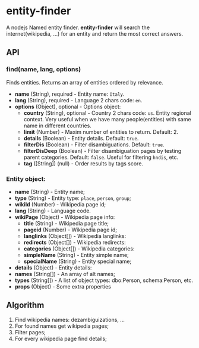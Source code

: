 # entity-finder

A nodejs Named entity finder. **entity-finder** will search the internet(wikipedia, ...) for an entity and return the most correct answers.


## API

### find(name, lang, options)

Finds entities. Returns an array of entities ordered by relevance.

- **name** (String), required - Entity name: `Italy`.
- **lang** (String), required - Language 2 chars code: `en`.
- **options** (Object), optional - Options object:
  - **country** (String), optional - Country 2 chars code: `us`. Entity regional context. Very useful when we have many people(entities) with same name in different countries.
  - **limit** (Number) - Maxim number of entities to return. Default: 2.
  - **details** (Boolean) - Entity details. Default: `true`.
  - **filterDis** (Boolean) - Filter disambiguations. Default: `true`.
  - **filterDisDeep** (Boolean) - Filter disambiguation pages by testing parent categories. Default: `false`. Useful for filtering `hndis`, etc.
  - **tag** ([String]) (null) - Order results by tags score.

### Entity object:

- **name** (String) - Entity name;
- **type** (String) - Entity type: `place`, `person`, `group`;
- **wikiId** (Number) - Wikipedia page id;
- **lang** (String) - Language code.
- **wikiPage** (Object) - Wikipedia page info:
  - **title** (String) - Wikipedia page title;
  - **pageid** (Number) - Wikipedia page id;
  - **langlinks** (Object[]) - Wikipedia langlinks:
  - **redirects** (Object[]) - Wikipedia redirects:
  - **categories** (Object[]) - Wikipedia categories:
  - **simpleName** (String) - Entity simple name;
  - **specialName** (String) - Entity special name;
- **details** (Object) - Entity details:
- **names** (String[]) - An array of alt names;
- **types** (String[]) - A list of object types: dbo:Person, schema:Person, etc.
- **props** (Object) - Some extra properties


## Algorithm

1. Find wikipedia names: dezambiguizations, ...
2. For found names get wikipedia pages;
3. Filter pages;
4. For every wikipedia page find details;
